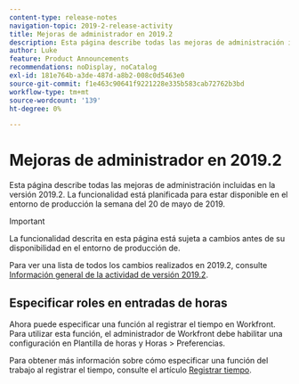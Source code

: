 ```yaml
---
content-type: release-notes
navigation-topic: 2019-2-release-activity
title: Mejoras de administrador en 2019.2
description: Esta página describe todas las mejoras de administración incluidas en la versión 2019.2. La funcionalidad está planificada para estar disponible en el entorno de producción la semana del 20 de mayo de 2019.
author: Luke
feature: Product Announcements
recommendations: noDisplay, noCatalog
exl-id: 181e764b-a3de-487d-a8b2-008c0d5463e0
source-git-commit: f1e463c90641f9221228e335b583cab72762b3bd
workflow-type: tm+mt
source-wordcount: '139'
ht-degree: 0%

---
```


# Mejoras de administrador en 2019.2

Esta página describe todas las mejoras de administración incluidas en la versión 2019.2. La funcionalidad está planificada para estar disponible en el entorno de producción la semana del 20 de mayo de 2019.

>[!IMPORTANT]
>
>La funcionalidad descrita en esta página está sujeta a cambios antes de su disponibilidad en el entorno de producción de.

Para ver una lista de todos los cambios realizados en 2019.2, consulte [Información general de la actividad de versión 2019.2](../../../../product-announcements/product-releases/quarterly-release-archive/2019.2-release-activity/2019-2-release-activity-overview.md).

## Especificar roles en entradas de horas

Ahora puede especificar una función al registrar el tiempo en Workfront. Para utilizar esta función, el administrador de Workfront debe habilitar una configuración en Plantilla de horas y Horas > Preferencias.

Para obtener más información sobre cómo especificar una función del trabajo al registrar el tiempo, consulte el artículo [Registrar tiempo](../../../../timesheets/create-and-manage-timesheets/log-time.md).
